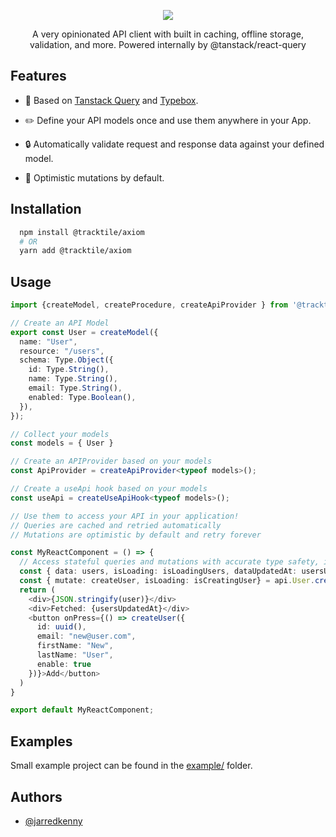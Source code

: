  <p  align="center">
  <img  src="https://i.imgur.com/w98C6Oy.png"  />
</p>
 
 <p  align="center">A very opinionated API client with built in caching, offline storage, validation, and more. Powered internally by @tanstack/react-query</p>

## Features

- :muscle: Based on [Tanstack Query](https://github.com/TanStack/query) and [Typebox](https://github.com/sinclairzx81/typebox).

- :pencil2: Define your API models once and use them anywhere in your App.

- :lock: Automatically validate request and response data against your defined model.

- :necktie: Optimistic mutations by default.

## Installation

```sh
  npm install @tracktile/axiom
  # OR
  yarn add @tracktile/axiom
```

## Usage

```typescript
import {createModel, createProcedure, createApiProvider } from '@tracktile/axiom';

// Create an API Model
export const User = createModel({
  name: "User",
  resource: "/users",
  schema: Type.Object({
    id: Type.String(),
    name: Type.String(),
    email: Type.String(),
    enabled: Type.Boolean(),
  }),
});

// Collect your models
const models = { User }

// Create an APIProvider based on your models
const ApiProvider = createApiProvider<typeof models>();

// Create a useApi hook based on your models
const useApi = createUseApiHook<typeof models>();

// Use them to access your API in your application!
// Queries are cached and retried automatically
// Mutations are optimistic by default and retry forever

const MyReactComponent = () => {
  // Access stateful queries and mutations with accurate type safety, inferred from your models.
  const { data: users, isLoading: isLoadingUsers, dataUpdatedAt: usersUpdatedAt } = api.User.search();
  const { mutate: createUser, isLoading: isCreatingUser} = api.User.create()
  return (
    <div>{JSON.stringify(user)}</div>
    <div>Fetched: {usersUpdatedAt}</div>
    <button onPress={() => createUser({
      id: uuid(),
      email: "new@user.com",
      firstName: "New",
      lastName: "User",
      enable: true
    })}>Add</button>
  )
}

export default MyReactComponent;

```

## Examples

Small example project can be found in the [example/](./example) folder.

## Authors

- [@jarredkenny](https://www.github.com/jarredkenny)
